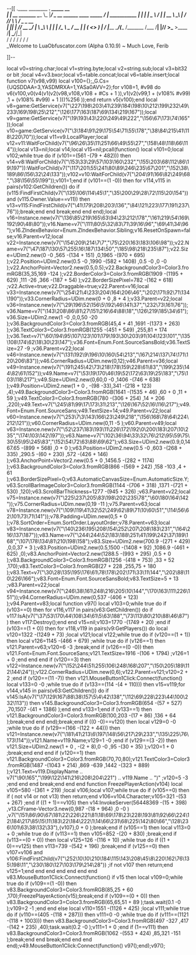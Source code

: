 --[[
 .____                  ________ ___.    _____                           __                
 |    |    __ _______   \_____  \\_ |___/ ____\_ __  ______ ____ _____ _/  |_  ___________ 
 |    |   |  |  \__  \   /   |   \| __ \   __\  |  \/  ___// ___\\__  \\   __\/  _ \_  __ \
 |    |___|  |  // __ \_/    |    \ \_\ \  | |  |  /\___ \\  \___ / __ \|  | (  <_> )  | \/
 |_______ \____/(____  /\_______  /___  /__| |____//____  >\___  >____  /__|  \____/|__|   
         \/          \/         \/    \/                \/     \/     \/                   
          \_Welcome to LuaObfuscator.com   (Alpha 0.10.9) ~  Much Love, Ferib 

]]--

local v0=string.char;local v1=string.byte;local v2=string.sub;local v3=bit32 or bit ;local v4=v3.bxor;local v5=table.concat;local v6=table.insert;local function v7(v98,v99) local v100={};_G.Cs={UQSDDAA=3,YASDMRXA=1,YASa0AVV=2};for v108=1, #v98 do v6(v100,v0(v4(v1(v2(v98,v108,v108 +  #Cs + 1 )),v1(v2(v99,1 + (v108% #v99) ,1 + (v108% #v99) + 1 )))%256 ));end return v5(v100);end local v8=game:GetService(v7("\227\198\203\41\239\184\198\10\212\199\232\49\233\169\198\25\212","\126\177\163\187\69\134\219\167"));local v9=game:GetService(v7("\19\193\43\220\249\49\222","\156\67\173\74\165"));local v10=game:GetService(v7("\3\184\91\29\175\54\71\55\178","\38\84\215\41\118\220\70"));local v11=v9.LocalPlayer;local v12=v11:WaitForChild(v7("\96\26\35\11\251\66\49\55\27","\158\48\118\66\114"));local v13=nil;local v14;local v15=nil;pcall(function() local v101=0;local v102;while true do if (v101==(561 -(79 + 482))) then v14=v8:WaitForChild(v7("\153\33\29\57\103\160\232","\155\203\68\112\86\19\197")):WaitForChild(v7("\117\201\55\241\80\89\246\235\67\201","\152\38\189\86\156\32\24\133"));v102=v10:WaitForChild(v7("\204\91\166\82\249\68","\38\156\55\199"));v101=1;end if (v101==(1 -0)) then for v114,v115 in pairs(v102:GetChildren()) do if (v115:FindFirstChild(v7("\135\106\114\45\1","\35\200\29\28\72\115\20\154")) and (v115.Owner.Value==v11)) then v13=v115:FindFirstChild(v7("\41\179\208\203\136","\84\121\223\177\191\237\76"));break;end end break;end end end);local v16=Instance.new(v7("\136\85\219\165\63\94\23\212\178","\161\219\54\169\192\90\48\80"));v16.Name=v7("\111\80\5\32\83\71\39\16\96","\69\41\34\96");v16.ZIndexBehavior=Enum.ZIndexBehavior.Sibling;v16.ResetOnSpawn=false;v16.Parent=v12;local v22=Instance.new(v7("\154\209\214\7\7","\75\220\163\183\106\98"));v22.Name=v7("\47\187\130\57\255\16\187\134\50","\185\98\218\235\87");v22.Size=UDim2.new(0 -0 ,565 -(134 + 151) ,0,1965 -(970 + 695) );v22.Position=UDim2.new(0.5 -0 ,1990 -(582 + 1408) ,0.5 -0 ,0 -0 );v22.AnchorPoint=Vector2.new(0.5,0.5);v22.BackgroundColor3=Color3.fromRGB(35,35,169 -124 );v22.BorderColor3=Color3.fromRGB(1909 -(1195 + 629) ,111 -26 ,366 -(187 + 54) );v22.BorderSizePixel=782 -(162 + 618) ;v22.Active=true;v22.Draggable=true;v22.Parent=v16;local v33=Instance.new(v7("\254\21\4\233\204\164\206\46","\202\171\92\71\134\190"));v33.CornerRadius=UDim.new(0 + 0 ,8 + 4 );v33.Parent=v22;local v36=Instance.new(v7("\29\196\52\156\5\192\46\141\37","\232\73\161\76"));v36.Name=v7("\143\208\86\81\27\151\216\64\88\18","\126\219\185\34\61");v36.Size=UDim2.new(1 -0 ,0,0,50 -20 );v36.BackgroundColor3=Color3.fromRGB(45,4 + 41 ,1691 -(1373 + 263) );v36.TextColor3=Color3.fromRGB(1255 -(451 + 549) ,255,81 + 174 );v36.Text=v7("\60\194\95\107\123\101\179\193\30\203\91\104\123\101","\135\108\174\62\18\30\23\147");v36.Font=Enum.Font.SourceSansBold;v36.TextSize=27 -9 ;v36.Parent=v22;local v46=Instance.new(v7("\131\192\9\196\10\160\54\213","\167\214\137\74\171\120\206\83"));v46.CornerRadius=UDim.new(0,12);v46.Parent=v36;local v49=Instance.new(v7("\191\245\42\73\218\178\159\228\61\83","\199\235\144\82\61\152"));v49.Name=v7("\53\19\170\46\19\52\172\63\19\25\183","\75\103\118\217");v49.Size=UDim2.new(0,60,0 -0 ,1406 -(746 + 638) );v49.Position=UDim2.new(1 + 0 , -(98 -33),341 -(218 + 123) ,4);v49.BackgroundColor3=Color3.fromRGB(1641 -(1535 + 46) ,60 + 0 ,11 + 59 );v49.TextColor3=Color3.fromRGB(780 -(306 + 254) ,14 + 206 ,220);v49.Text=v7("\245\81\99\17\173\31\213","\126\167\52\16\116\217");v49.Font=Enum.Font.SourceSans;v49.TextSize=14;v49.Parent=v22;local v60=Instance.new(v7("\253\7\3\143\166\23\249\218","\156\168\78\64\224\212\121"));v60.CornerRadius=UDim.new(0,11 -5 );v60.Parent=v49;local v63=Instance.new(v7("\52\237\183\193\11\226\172\192\0\200\183\207\10\235","\174\103\142\197"));v63.Name=v7("\102\36\94\33\32\76\212\95\59\75\30\55\95\245\83","\152\54\72\63\88\69\62");v63.Size=UDim2.new(0.9,0,1467.65 -(899 + 568) ,0 + 0 );v63.Position=UDim2.new(0.5 -0 ,603 -(268 + 335) ,290.5 -(60 + 230) ,572 -(426 + 146) );v63.AnchorPoint=Vector2.new(0.5 + 0 ,1456.5 -(282 + 1174) );v63.BackgroundColor3=Color3.fromRGB(866 -(569 + 242) ,158 -103 ,4 + 61 );v63.BorderSizePixel=0;v63.AutomaticCanvasSize=Enum.AutomaticSize.Y;v63.ScrollBarImageColor3=Color3.fromRGB(1144 -(706 + 318) ,1371 -(721 + 530) ,120);v63.ScrollBarThickness=1277 -(945 + 326) ;v63.Parent=v22;local v75=Instance.new(v7("\225\237\205\83\198\202\235\78","\60\180\164\142"));v75.CornerRadius=UDim.new(0,19 -11 );v75.Parent=v63;local v78=Instance.new(v7("\109\119\41\32\52\249\62\89\71\10\60\51","\114\56\62\101\73\71\141"));v78.Padding=UDim.new(0,5 + 0 );v78.SortOrder=Enum.SortOrder.LayoutOrder;v78.Parent=v63;local v83=Instance.new(v7("\140\236\195\208\154\252\207\208\183\231","\164\216\137\187"));v83.Name=v7("\244\244\52\183\188\251\41\199\242\37\189\168","\107\178\134\81\210\198\158");v83.Size=UDim2.new(700.9 -(271 + 429) ,0,0,37 + 3 );v83.Position=UDim2.new(0.5,1500 -(1408 + 92) ,1086.9 -(461 + 625) ,0);v83.AnchorPoint=Vector2.new(1288.5 -(993 + 295) ,0.5 + 0 );v83.BackgroundColor3=Color3.fromRGB(1256 -(418 + 753) ,33 + 52 ,170);v83.TextColor3=Color3.fromRGB(27 + 228 ,255,75 + 180 );v83.Text=v7("\30\28\135\195\176\61\78\178\202\171\33\11\144","\202\88\110\226\166");v83.Font=Enum.Font.SourceSansBold;v83.TextSize=5 + 13 ;v83.Parent=v22;local v94=Instance.new(v7("\246\38\161\248\216\205\10\144","\170\163\111\226\151"));v94.CornerRadius=UDim.new(0,537 -(406 + 123) );v94.Parent=v83;local function v97() local v103=0;while true do if (v103==0) then for v116,v117 in pairs(v63:GetChildren()) do if v117:IsA(v7("\37\53\170\44\108\34\61\5\63\188","\73\113\80\210\88\46\87")) then v117:Destroy();end end v15=nil;v103=1770 -(1749 + 20) ;end if (v103==(1 + 0)) then for v118,v119 in pairs(v9:GetPlayers()) do local v120=1322 -(1249 + 73) ;local v121;local v122;while true do if (v120==(1 + 1)) then local v126=1145 -(466 + 679) ;while true do if (v126==1) then v121.Parent=v63;v120=6 -3 ;break;end if (v126==(0 -0)) then v121.Font=Enum.Font.SourceSans;v121.TextSize=1916 -(106 + 1794) ;v126=1 + 0 ;end end end if (v120==3) then v122=Instance.new(v7("\152\244\51\255\106\248\168\207","\150\205\189\112\144\24"));v122.CornerRadius=UDim.new(0,6);v122.Parent=v121;v120=2 + 2 ;end if (v120==(11 -7)) then v121.MouseButton1Click:Connect(function() local v133=0 -0 ;while true do if (v133==(114 -(4 + 110))) then v15=v119;for v144,v145 in pairs(v63:GetChildren()) do if v145:IsA(v7("\17\129\167\88\38\157\5\4\42\138","\112\69\228\223\44\100\232\113")) then v145.BackgroundColor3=Color3.fromRGB(654 -(57 + 527) ,70,1507 -(41 + 1386) );end end v133=1;end if (v133==1) then v121.BackgroundColor3=Color3.fromRGB(100,203 -(17 + 86) ,136 + 64 );break;end end end);break;end if ((0 -0)==v120) then local v129=0 -0 ;while true do if (v129==(166 -(122 + 44))) then v121=Instance.new(v7("\181\41\213\6\197\148\56\217\29\233","\135\225\76\173\114"));v121.Name=v119.Name;v129=1 -0 ;end if (v129==(3 -2)) then v121.Size=UDim2.new(1 + 0 , -(2 + 8),0 -0 ,95 -(30 + 35) );v120=1 + 0 ;break;end end end if (v120==1) then v121.BackgroundColor3=Color3.fromRGB(70,70,80);v121.TextColor3=Color3.fromRGB(1487 -(1043 + 214) ,869 -639 ,1442 -(323 + 889) );v121.Text=v119.DisplayName   .. v7("\90\165","\199\122\141\216\208\204\221")   .. v119.Name   .. ")" ;v120=5 -3 ;end end end break;end end end function FreezePlayerAction(v104) local v105=580 -(361 + 219) ;local v106;local v107;while true do if (v105==0) then if ( not v14 or  not v13) then return;end v106=v104.Character;v105=321 -(53 + 267) ;end if ((1 + 1)==v105) then v14:InvokeServer(56448369 -(15 + 398) ,v13.CFrame-Vector3.new(0,987 -(18 + 964) ,0 -0 ) ,v7("\151\86\90\67\181\22\226\221\81\18\69\178\23\228\193\81\92\66\224\12\184\217\85\15\11\183\22\184\222\1\14\66\231\68\225\142\80\66","\128\236\101\63\38\132\33"),{v107},0 + 0 );break;end if (v105==1) then local v113=0 + 0 ;while true do if (v113==1) then v105=852 -(20 + 830) ;break;end if (v113==(0 + 0)) then local v125=126 -(116 + 10) ;while true do if ((1 + 0)==v125) then v113=739 -(542 + 196) ;break;end if (v125==0) then v107=v106 and v106:FindFirstChild(v7("\252\10\10\210\184\115\143\208\45\8\220\162\76\135\198\11","\230\180\127\103\179\214\28")) ;if  not v107 then return;end v125=1;end end end end end end end v83.MouseButton1Click:Connect(function() if v15 then local v109=0;while true do if (v109==(1 -0)) then v83.BackgroundColor3=Color3.fromRGB(85,25 + 60 ,170);FreezePlayerAction(v15);break;end if (v109==(0 + 0)) then v83.BackgroundColor3=Color3.fromRGB(65,65,51 + 89 );task.wait(0.1 -0 );v109=2 -1 ;end end else local v110=1551 -(1126 + 425) ;local v111;while true do if (v110==(405 -(118 + 287))) then v111=0 -0 ;while true do if (v111==(1121 -(118 + 1003))) then v83.BackgroundColor3=Color3.fromRGB(497 -327 ,417 -(142 + 235) ,40);task.wait(0.2 -0 );v111=1 + 0 ;end if (1==v111) then v83.BackgroundColor3=Color3.fromRGB(1062 -(553 + 424) ,85,321 -151 );break;end end break;end end end end);v49.MouseButton1Click:Connect(function() v97();end);v97();
